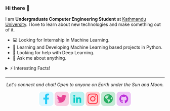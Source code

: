 ### Hi there 👋
I am **Undergraduate Computer Engineering Student** at [Kathmandu University](https://ku.edu.np). I love to learn about new technologies and make something out of it.

- 💻 Looking for Internship in Machine Learning.
- 🌱 Learning and Developing Machine Learning based projects in Python.
- 🤔 Looking for help with Deep Learning.
- 💬 Ask me about anything.
<details>
  <summary>⚡ Interesting Facts!</summary>
  <br>
  
  - While Coding, Listening Music and developing useful code. ⭐️
  
  - Reading Novels 📚 and Watching Movies and Series 🎬 are the things I do while I am free.
  
  - Learning Mathemetics 📊📈 is always fun for me!

  ![My github stats](https://github-readme-stats.vercel.app/api?username=TimilsinaBimal&show_icons=true)
</details>


<hr>
<p align="center">
  <i>Let's connect and chat! Open to anyone on Earth under the Sun and Moon.</i>

  <p align="center">
    <a target= "_blank" href="https://www.facebook.com/bml05/" alt="Facebook"><img height='45' src="https://github.com/TimilsinaBimal/TimilsinaBimal/blob/master/facebook.png"></a>
    <a target= "_blank" href="https://twitter.com/Timilsina_bml05" alt="Twitter"><img height='45' src="https://github.com/TimilsinaBimal/TimilsinaBimal/blob/master/twitter.png"></a>
    <a target= "_blank" href="https://www.linkedin.com/in/timilsinabimal/" alt="Linkedin"><img height='45' src="https://github.com/TimilsinaBimal/TimilsinaBimal/blob/master/linkedin.png"></a>
    <a target= "_blank" href="https://www.instagram.com/__bimal_" alt="Instagram"><img height='45' src="https://github.com/TimilsinaBimal/TimilsinaBimal/blob/master/instagram.png"></a>
    <a target= "_blank" href="https://bimaltimilsina.com.np" alt="Website"><img height='45' src="https://github.com/TimilsinaBimal/TimilsinaBimal/blob/master/web.png"></a>
    <a target= "_blank" href="https://github.com/TimilsinaBimal" alt="GitHub"><img height='45' src="https://github.com/TimilsinaBimal/TimilsinaBimal/blob/master/github.png"></a>
  </p>
  
</p>

<!--
**TimilsinaBimal/TimilsinaBimal** is a ✨ _special_ ✨ repository because its `README.md` (this file) appears on your GitHub profile.

Here are some ideas to get you started:

- 🔭 I’m currently working on ...
- 🌱 I’m currently learning ...
- 👯 I’m looking to collaborate on ...
- 🤔 I’m looking for help with ...
- 💬 Ask me about ...
- 📫 How to reach me: ...
- 😄 Pronouns: ...
- ⚡ Fun fact: ...
-->
